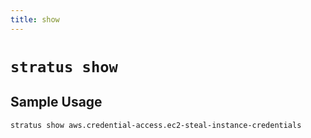 ```yaml
---
title: show
---
```

# `stratus show`

## Sample Usage

```bash title="Display more information about an attack technique"
stratus show aws.credential-access.ec2-steal-instance-credentials
```